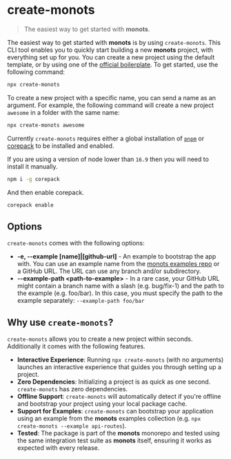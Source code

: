 # create-monots

> The easiest way to get started with **monots**.

The easiest way to get started with **monots** is by using `create-monots`. This CLI tool enables you to quickly start building a new **monots** project, with everything set up for you. You can create a new project using the default template, or by using one of the [official boilerplate](https://github.com/monots/examples). To get started, use the following command:

```bash
npx create-monots
```

To create a new project with a specific name, you can send a name as an argument. For example, the following command will create a new project `awesome` in a folder with the same name:

```bash
npx create-monots awesome
```

Currently `create-monots` requires either a global installation of [`pnpm`](https://pnpm.io/installation) or [corepack](https://github.com/nodejs/corepack) to be installed and enabled.

If you are using a version of node lower than `16.9` then you will need to install it manually.

```bash
npm i -g corepack
```

And then enable corepack.

```bash
corepack enable
```

## Options

`create-monots` comes with the following options:

- **-e, --example [name]|[github-url]** - An example to bootstrap the app with. You can use an example name from the [monots examples repo](https://github.com/monots/examples) or a GitHub URL. The URL can use any branch and/or subdirectory.
- **--example-path &lt;path-to-example&gt;** - In a rare case, your GitHub URL might contain a branch name with a slash (e.g. bug/fix-1) and the path to the example (e.g. foo/bar). In this case, you must specify the path to the example separately: `--example-path foo/bar`

## Why use `create-monots`?

`create-monots` allows you to create a new project within seconds. Additionally it comes with the following features.

- **Interactive Experience**: Running `npx create-monots` (with no arguments) launches an interactive experience that guides you through setting up a project.
- **Zero Dependencies**: Initializing a project is as quick as one second. `create-monots` has zero dependencies.
- **Offline Support**: `create-monots` will automatically detect if you're offline and bootstrap your project using your local package cache.
- **Support for Examples**: `create-monots` can bootstrap your application using an example from the **monots** examples collection (e.g. `npx create-monots --example api-routes`).
- **Tested**: The package is part of the **monots** monorepo and tested using the same integration test suite as **monots** itself, ensuring it works as expected with every release.
